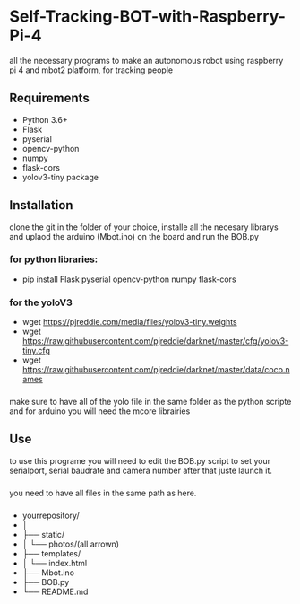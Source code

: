 # Self-Tracking-BOT-with-Raspberry-Pi-4
all the necessary programs to make an autonomous robot using raspberry pi 4 and mbot2 platform, for tracking people


## Requirements

- Python 3.6+
- Flask
- pyserial
- opencv-python
- numpy
- flask-cors
- yolov3-tiny package

## Installation
clone the git in the folder of your choice, installe all the necesary librarys and uplaod the arduino (Mbot.ino) on the board and run the BOB.py
### for python libraries:
- pip install Flask pyserial opencv-python numpy flask-cors

### for the yoloV3 
- wget https://pjreddie.com/media/files/yolov3-tiny.weights
- wget https://raw.githubusercontent.com/pjreddie/darknet/master/cfg/yolov3-tiny.cfg
- wget https://raw.githubusercontent.com/pjreddie/darknet/master/data/coco.names

###
make sure to have all of the yolo file in the same folder as the python scripte
and for arduino you will need the mcore librairies

## Use
to use this programe you will need to edit the BOB.py script to set your serialport, serial baudrate and camera number
after that juste launch it.
###
you need to have all files in the same path as here.
###
- yourrepository/
- │
- ├── static/
- │   └── photos/(all arrown)
- ├── templates/
- │   └── index.html
- ├── Mbot.ino
- ├── BOB.py
- └── README.md
